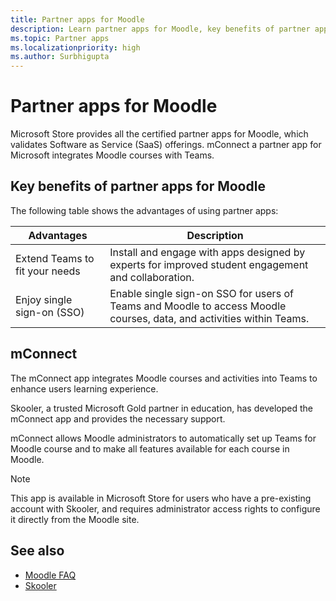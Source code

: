 ```yaml
---
title: Partner apps for Moodle
description: Learn partner apps for Moodle, key benefits of partner apps for Moodle, Saas offerings and mConnect. Enable singe-sign-on SSO for users of Teams.
ms.topic: Partner apps
ms.localizationpriority: high
ms.author: Surbhigupta
---
```


# Partner apps for Moodle

Microsoft Store provides all the certified partner apps for Moodle, which validates Software as Service (SaaS) offerings. mConnect a partner app for Microsoft integrates Moodle courses with Teams.

## Key benefits of partner apps for Moodle

The following table shows the advantages of using partner apps:

|Advantages| Description|
|----------|------------|
|Extend Teams to fit your needs| Install and engage with apps designed by experts for improved student engagement and collaboration.|
|Enjoy single sign-on (SSO)| Enable single sign-on SSO for users of Teams and Moodle to access Moodle courses, data, and activities within Teams.|

## mConnect

The mConnect app integrates Moodle courses and activities into Teams to enhance users learning experience.

Skooler, a trusted Microsoft Gold partner in education, has developed the mConnect app and provides the necessary support.

mConnect allows Moodle administrators to automatically set up Teams for Moodle course and to make all features available for each course in Moodle.

>[!NOTE]
>This app is available in Microsoft Store for users who have a pre-existing account with Skooler, and requires administrator access rights to configure it directly from the Moodle site.
  
<!-- Watch the following video to understand how to get started with mConnect and Teams: -->

<!-- > [!VIDEO unavailable] -->

## See also

* [Moodle FAQ](faqs.md)
* [Skooler](https://skooler.com/mconnect/how-to/)
